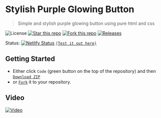 # Stylish Purple Glowing Button
> Simple and stylish purple glowing button using pure html and css

![License](https://img.shields.io/npm/l/css-star-rating.svg)
[![Star this repo](https://badgen.net/github/stars/blank-yt/Stylish-Purple-Glowing-Button)](https://github.com/blank-yt/Stylish-Purple-Glowing-Button/stargazers/)
[![Fork this repo](https://badgen.net/github/forks/blank-yt/Stylish-Purple-Glowing-Button)](https://github.com/blank-yt/Stylish-Purple-Glowing-Button/fork/)
[![Releases](https://img.shields.io/github/downloads/blank-yt/Stylish-Purple-Glowing-Button/total.svg)](https://github.com/blank-yt/Stylish-Purple-Glowing-Button/archive/refs/tags/Release.zip)

Status: [![Netlify Status](https://api.netlify.com/api/v1/badges/c48e84c9-9411-48fd-b771-b1e006ec8e13/deploy-status)](https://meek-syrniki-f1bae9.netlify.app/) [`(Test it out here)`](https://meek-syrniki-f1bae9.netlify.app/)

## Getting Started
- Either click `Code` (green button on the top of the repository) and then [`Download ZIP`](https://github.com/blank-yt/Stylish-Purple-Glowing-Button/archive/refs/tags/Release.zip)
- or [`Fork`](https://github.com/blank-yt/Stylish-Purple-Glowing-Button/fork) it to your repository.

## Video
[![Video](https://img.youtube.com/vi/-XQ51W0X5y0/0.jpg)](https://www.youtube.com/watch?v=-XQ51W0X5y0)
